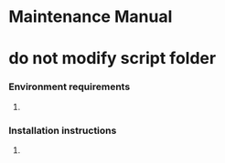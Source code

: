 # Maintenance Manual
# do not modify script folder
### Environment requirements
1. 




### Installation instructions 
1. 
